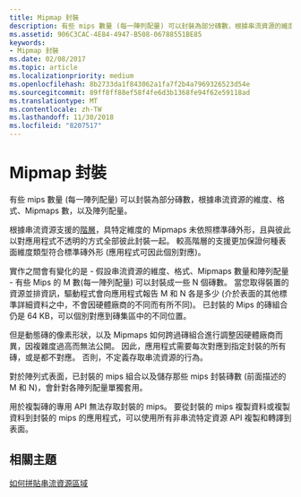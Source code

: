 ```yaml
---
title: Mipmap 封裝
description: 有些 mips 數量 (每一陣列配量) 可以封裝為部分磚數，根據串流資源的維度、格式、Mipmaps 數，以及陣列配量。
ms.assetid: 906C3CAC-4E84-4947-B508-06788551BE85
keywords:
- Mipmap 封裝
ms.date: 02/08/2017
ms.topic: article
ms.localizationpriority: medium
ms.openlocfilehash: 8b2733da1f843062a1fa7f2b4a7969326523d54e
ms.sourcegitcommit: 89ff8ff88ef58f4fe6d3b1368fe94f62e59118ad
ms.translationtype: MT
ms.contentlocale: zh-TW
ms.lasthandoff: 11/30/2018
ms.locfileid: "8207517"
---
```

# <a name="mipmap-packing"></a>Mipmap 封裝


有些 mips 數量 (每一陣列配量) 可以封裝為部分磚數，根據串流資源的維度、格式、Mipmaps 數，以及陣列配量。

根據串流資源支援的[階層](streaming-resources-features-tiers.md)，具特定維度的 Mipmaps 未依照標準磚外形，且與彼此以對應用程式不透明的方式全部彼此封裝一起。 較高階層的支援更加保證何種表面維度類型符合標準磚外形 (應用程式可因此個別對應)。

實作之間會有變化的是 - 假設串流資源的維度、格式、Mipmaps 數量和陣列配量 - 有些 Mips 的 M 數(每一陣列配量) 可以封裝成一些 N 個磚數。 當您取得裝置的資源並排資訊，驅動程式會向應用程式報告 M 和 N 各是多少 (介於表面的其他標準詳細資料之中，不會因硬體廠商的不同而有所不同)。 已封裝的 Mips 的磚組合仍是 64 KB，可以個別對應到磚集區中的不同位置。

但是動態磚的像素形狀，以及 Mipmaps 如何跨過磚組合進行調整因硬體廠商而異，因複雜度過高而無法公開。 因此，應用程式需要每次對應到指定封裝的所有磚，或是都不對應。 否則，不定義存取串流資源的行為。

對於陣列式表面，已封裝的 mips 組合以及儲存那些 mips 封裝磚數 (前面描述的 M 和 N)，會針對各陣列配量單獨套用。

用於複製磚的專用 API 無法存取封裝的 mips。 要從封裝的 mips 複製資料或複製資料到封裝的 mips 的應用程式，可以使用所有非串流特定資源 API 複製和轉譯到表面。

## <a name="span-idrelated-topicsspanrelated-topics"></a><span id="related-topics"></span>相關主題


[如何拼貼串流資源區域](how-a-streaming-resource-s-area-is-tiled.md)

 

 




